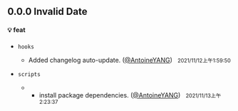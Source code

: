 ## 0.0.0  Invalid Date

#### 💡  feat

- `hooks`

  - Added changelog auto-update. ([@AntoineYANG](https://github.com/AntoineYANG))&nbsp;&nbsp;&nbsp;<small data-date="1636653590806">2021/11/12上午1:59:50</small>

- `scripts`

  - + install package dependencies. ([@AntoineYANG](https://github.com/AntoineYANG))&nbsp;&nbsp;&nbsp;<small data-date="1636741417724">2021/11/13上午2:23:37</small>

